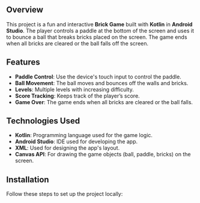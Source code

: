 ## Overview  
This project is a fun and interactive **Brick Game** built with **Kotlin** in **Android Studio**. The player controls a paddle at the bottom of the screen and uses it to bounce a ball that breaks bricks placed on the screen. The game ends when all bricks are cleared or the ball falls off the screen.

## Features  
- **Paddle Control**: Use the device's touch input to control the paddle.  
- **Ball Movement**: The ball moves and bounces off the walls and bricks.  
- **Levels**: Multiple levels with increasing difficulty.  
- **Score Tracking**: Keeps track of the player’s score.  
- **Game Over**: The game ends when all bricks are cleared or the ball falls.

## Technologies Used  
- **Kotlin**: Programming language used for the game logic.  
- **Android Studio**: IDE used for developing the app.  
- **XML**: Used for designing the app's layout.  
- **Canvas API**: For drawing the game objects (ball, paddle, bricks) on the screen.

## Installation  
Follow these steps to set up the project locally:
